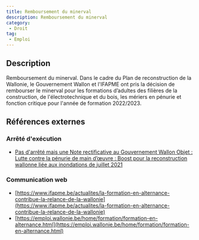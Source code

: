 ```yaml
---
title: Remboursement du minerval
description: Remboursement du minerval
category: 
 - Droit
tag: 
 - Emploi
---
```


## Description

Remboursement du minerval.
Dans le cadre du Plan de reconstruction de la Wallonie, le Gouvernement Wallon et l'IFAPME ont pris la décision de rembourser le minerval pour les formations d’adultes des filières de la construction, de l'électrotechnique et du bois, les mériers en pénurie et fonction critique pour l'année de formation 2022/2023. 

## Références externes 

### Arrêté d'exécution

- [Pas d'arrêté mais une Note rectificative au Gouvernement Wallon
Objet :	Lutte contre la pénurie de main d’œuvre : Boost pour la reconstruction wallonne liée aux inondations de juillet 2021](False)
### Communication web

- [https://www.ifapme.be/actualites/la-formation-en-alternance-contribue-la-relance-de-la-wallonie](https://www.ifapme.be/actualites/la-formation-en-alternance-contribue-la-relance-de-la-wallonie)
- [https://emploi.wallonie.be/home/formation/formation-en-alternance.html](https://emploi.wallonie.be/home/formation/formation-en-alternance.html)



